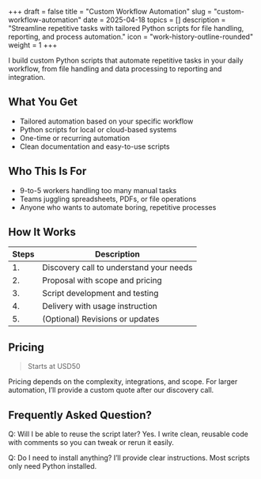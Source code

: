 +++
draft = false
title = "Custom Workflow Automation"
slug = "custom-workflow-automation"
date = 2025-04-18
topics = []
description = "Streamline repetitive tasks with tailored Python scripts for file handling, reporting, and process automation."
icon = "work-history-outline-rounded"
weight = 1
+++

I build custom Python scripts that automate repetitive tasks in your daily workflow, from file handling and data processing to reporting and integration.

## What You Get

- Tailored automation based on your specific workflow
- Python scripts for local or cloud-based systems
- One-time or recurring automation
- Clean documentation and easy-to-use scripts

## Who This Is For

- 9-to-5 workers handling too many manual tasks
- Teams juggling spreadsheets, PDFs, or file operations
- Anyone who wants to automate boring, repetitive processes

## How It Works

| Steps | Description |
| --- | --- |
| 1. | Discovery call to understand your needs |
| 2. | Proposal with scope and pricing |
| 3. | Script development and testing |
| 4. | Delivery with usage instruction |
| 5. | (Optional) Revisions or updates |

## Pricing

> Starts at USD50

Pricing depends on the complexity, integrations, and scope. For larger automation, I’ll provide a custom quote after our discovery call.

## Frequently Asked Question?

Q: Will I be able to reuse the script later?
Yes. I write clean, reusable code with comments so you can tweak or rerun it easily.

Q: Do I need to install anything?
I’ll provide clear instructions. Most scripts only need Python installed.

